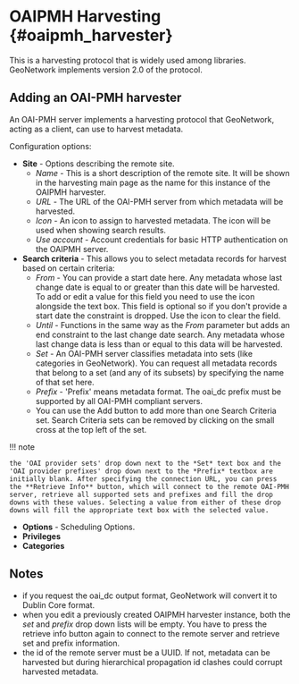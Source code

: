 # OAIPMH Harvesting {#oaipmh_harvester}

This is a harvesting protocol that is widely used among libraries. GeoNetwork implements version 2.0 of the protocol.

## Adding an OAI-PMH harvester

An OAI-PMH server implements a harvesting protocol that GeoNetwork, acting as a client, can use to harvest metadata.

Configuration options:

-   **Site** - Options describing the remote site.
    -   *Name* - This is a short description of the remote site. It will be shown in the harvesting main page as the name for this instance of the OAIPMH harvester.
    -   *URL* - The URL of the OAI-PMH server from which metadata will be harvested.
    -   *Icon* - An icon to assign to harvested metadata. The icon will be used when showing search results.
    -   *Use account* - Account credentials for basic HTTP authentication on the OAIPMH server.
-   **Search criteria** - This allows you to select metadata records for harvest based on certain criteria:
    -   *From* - You can provide a start date here. Any metadata whose last change date is equal to or greater than this date will be harvested. To add or edit a value for this field you need to use the icon alongside the text box. This field is optional so if you don't provide a start date the constraint is dropped. Use the icon to clear the field.
    -   *Until* - Functions in the same way as the *From* parameter but adds an end constraint to the last change date search. Any metadata whose last change data is less than or equal to this data will be harvested.
    -   *Set* - An OAI-PMH server classifies metadata into sets (like categories in GeoNetwork). You can request all metadata records that belong to a set (and any of its subsets) by specifying the name of that set here.
    -   *Prefix* - 'Prefix' means metadata format. The oai_dc prefix must be supported by all OAI-PMH compliant servers.
    -   You can use the Add button to add more than one Search Criteria set. Search Criteria sets can be removed by clicking on the small cross at the top left of the set.

!!! note

    the 'OAI provider sets' drop down next to the *Set* text box and the 'OAI provider prefixes' drop down next to the *Prefix* textbox are initially blank. After specifying the connection URL, you can press the **Retrieve Info** button, which will connect to the remote OAI-PMH server, retrieve all supported sets and prefixes and fill the drop downs with these values. Selecting a value from either of these drop downs will fill the appropriate text box with the selected value.


-   **Options** - Scheduling Options.
-   **Privileges**
-   **Categories**

## Notes

-   if you request the oai_dc output format, GeoNetwork will convert it to Dublin Core format.
-   when you edit a previously created OAIPMH harvester instance, both the *set* and *prefix* drop down lists will be empty. You have to press the retrieve info button again to connect to the remote server and retrieve set and prefix information.
-   the id of the remote server must be a UUID. If not, metadata can be harvested but during hierarchical propagation id clashes could corrupt harvested metadata.
